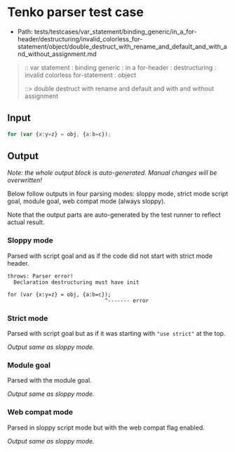 # Tenko parser test case

- Path: tests/testcases/var_statement/binding_generic/in_a_for-header/destructuring/invalid_colorless_for-statement/object/double_destruct_with_rename_and_default_and_with_and_without_assignment.md

> :: var statement : binding generic : in a for-header : destructuring : invalid colorless for-statement : object
>
> ::> double destruct with rename and default and with and without assignment

## Input

`````js
for (var {x:y=z} = obj, {a:b=c});
`````

## Output

_Note: the whole output block is auto-generated. Manual changes will be overwritten!_

Below follow outputs in four parsing modes: sloppy mode, strict mode script goal, module goal, web compat mode (always sloppy).

Note that the output parts are auto-generated by the test runner to reflect actual result.

### Sloppy mode

Parsed with script goal and as if the code did not start with strict mode header.

`````
throws: Parser error!
  Declaration destructuring must have init

for (var {x:y=z} = obj, {a:b=c});
                               ^------- error
`````

### Strict mode

Parsed with script goal but as if it was starting with `"use strict"` at the top.

_Output same as sloppy mode._

### Module goal

Parsed with the module goal.

_Output same as sloppy mode._

### Web compat mode

Parsed in sloppy script mode but with the web compat flag enabled.

_Output same as sloppy mode._
